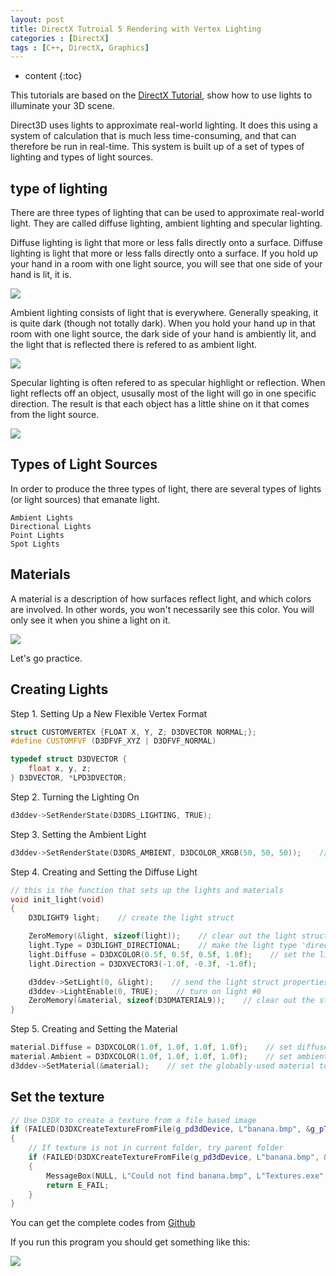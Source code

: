 ```yaml
---
layout: post
title: DirectX Tutroial 5 Rendering with Vertex Lighting
categories : [DirectX]
tags : [C++, DirectX, Graphics]
---
```


* content
{:toc}

This tutorials are based on the [DirectX Tutorial](http://www.directxtutorial.com/), show how to use lights to illuminate your 3D scene.

Direct3D uses lights to approximate real-world lighting. It does this using a system of calculation that is much less time-consuming, and that can therefore be run in real-time. This system is built up of a set of types of lighting and types of light sources.

## type of lighting

There are three types of lighting that can be used to approximate real-world light. They are called diffuse lighting, ambient lighting and specular lighting.

Diffuse lighting is light that more or less falls directly onto a surface. Diffuse lighting is light that more or less falls directly onto a surface. If you hold up your hand in a room with one light source, you will see that one side of your hand is lit, it is.

![](/images/directX/11.png)

Ambient lighting consists of light that is everywhere. Generally speaking, it is quite dark (though not totally dark). When you hold your hand up in that room with one light source, the dark side of your hand is ambiently lit, and the light that is reflected there is refered to as ambient light.

![](/images/directX/12.png)

Specular lighting is often refered to as specular highlight or reflection. When light reflects off an object, ususally most of the light will go in one specific direction. The result is that each object has a little shine on it that comes from the light source.

![](/images/directX/13.png)

## Types of Light Sources

In order to produce the three types of light, there are several types of lights (or light sources) that emanate light.

	Ambient Lights
	Directional Lights
	Point Lights
	Spot Lights

## Materials

A material is a description of how surfaces reflect light, and which colors are involved. In other words, you won't necessarily see this color. You will only see it when you shine a light on it.

![](/images/directX/14.png)

Let's go practice.

## Creating Lights

Step 1. Setting Up a New Flexible Vertex Format

```cpp
struct CUSTOMVERTEX {FLOAT X, Y, Z; D3DVECTOR NORMAL;};
#define CUSTOMFVF (D3DFVF_XYZ | D3DFVF_NORMAL)

typedef struct D3DVECTOR {
    float x, y, z;
} D3DVECTOR, *LPD3DVECTOR;
```
Step 2. Turning the Lighting On

```cpp
d3ddev->SetRenderState(D3DRS_LIGHTING, TRUE);
```

Step 3. Setting the Ambient Light

```cpp
d3ddev->SetRenderState(D3DRS_AMBIENT, D3DCOLOR_XRGB(50, 50, 50));    // ambient light
```

Step 4. Creating and Setting the Diffuse Light

```cpp
// this is the function that sets up the lights and materials
void init_light(void)
{
    D3DLIGHT9 light;    // create the light struct

    ZeroMemory(&light, sizeof(light));    // clear out the light struct for use
    light.Type = D3DLIGHT_DIRECTIONAL;    // make the light type 'directional light'
    light.Diffuse = D3DXCOLOR(0.5f, 0.5f, 0.5f, 1.0f);    // set the light's color
    light.Direction = D3DXVECTOR3(-1.0f, -0.3f, -1.0f);

    d3ddev->SetLight(0, &light);    // send the light struct properties to light #0
    d3ddev->LightEnable(0, TRUE);    // turn on light #0
    ZeroMemory(&material, sizeof(D3DMATERIAL9));    // clear out the struct for use
}
```

Step 5. Creating and Setting the Material

```cpp
material.Diffuse = D3DXCOLOR(1.0f, 1.0f, 1.0f, 1.0f);    // set diffuse color to white
material.Ambient = D3DXCOLOR(1.0f, 1.0f, 1.0f, 1.0f);    // set ambient color to white
d3ddev->SetMaterial(&material);    // set the globably-used material to &material
```

## Set the texture

```cpp
// Use D3DX to create a texture from a file based image
if (FAILED(D3DXCreateTextureFromFile(g_pd3dDevice, L"banana.bmp", &g_pTexture)))
{
    // If texture is not in current folder, try parent folder
    if (FAILED(D3DXCreateTextureFromFile(g_pd3dDevice, L"banana.bmp", &g_pTexture)))
    {
        MessageBox(NULL, L"Could not find banana.bmp", L"Textures.exe", MB_OK);
        return E_FAIL;
    }
}
```

You can get the complete codes from [Github](https://github.com/Shanshan-IC/DirectX-Learning/blob/master/Rendering%20with%20Vertex%20Lighting.cpp)

If you run this program you should get something like this:

![](/images/directX/16.png)